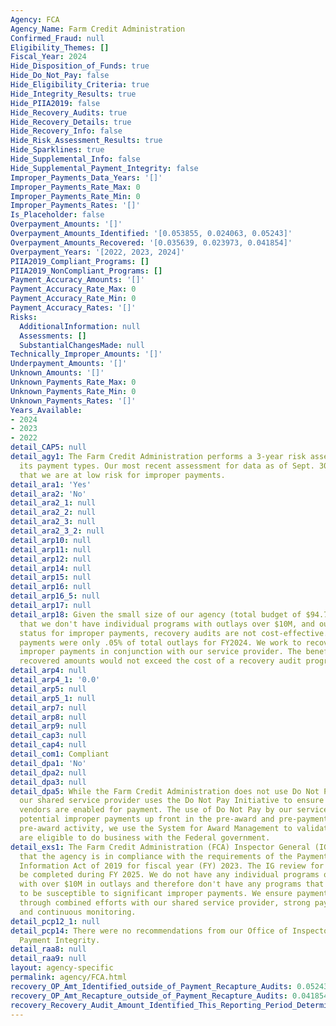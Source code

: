```yaml
---
Agency: FCA
Agency_Name: Farm Credit Administration
Confirmed_Fraud: null
Eligibility_Themes: []
Fiscal_Year: 2024
Hide_Disposition_of_Funds: true
Hide_Do_Not_Pay: false
Hide_Eligibility_Criteria: true
Hide_Integrity_Results: true
Hide_PIIA2019: false
Hide_Recovery_Audits: true
Hide_Recovery_Details: true
Hide_Recovery_Info: false
Hide_Risk_Assessment_Results: true
Hide_Sparklines: true
Hide_Supplemental_Info: false
Hide_Supplemental_Payment_Integrity: false
Improper_Payments_Data_Years: '[]'
Improper_Payments_Rate_Max: 0
Improper_Payments_Rate_Min: 0
Improper_Payments_Rates: '[]'
Is_Placeholder: false
Overpayment_Amounts: '[]'
Overpayment_Amounts_Identified: '[0.053855, 0.024063, 0.05243]'
Overpayment_Amounts_Recovered: '[0.035639, 0.023973, 0.041854]'
Overpayment_Years: '[2022, 2023, 2024]'
PIIA2019_Compliant_Programs: []
PIIA2019_NonCompliant_Programs: []
Payment_Accuracy_Amounts: '[]'
Payment_Accuracy_Rate_Max: 0
Payment_Accuracy_Rate_Min: 0
Payment_Accuracy_Rates: '[]'
Risks:
  AdditionalInformation: null
  Assessments: []
  SubstantialChangesMade: null
Technically_Improper_Amounts: '[]'
Underpayment_Amounts: '[]'
Unknown_Amounts: '[]'
Unknown_Payments_Rate_Max: 0
Unknown_Payments_Rate_Min: 0
Unknown_Payments_Rates: '[]'
Years_Available:
- 2024
- 2023
- 2022
detail_CAP5: null
detail_agy1: The Farm Credit Administration performs a 3-year risk assessment of all
  its payment types. Our most recent assessment for data as of Sept. 30, 2023, found
  that we are at low risk for improper payments.
detail_ara1: 'Yes'
detail_ara2: 'No'
detail_ara2_1: null
detail_ara2_2: null
detail_ara2_3: null
detail_ara2_3_2: null
detail_arp10: null
detail_arp11: null
detail_arp12: null
detail_arp14: null
detail_arp15: null
detail_arp16: null
detail_arp16_5: null
detail_arp17: null
detail_arp18: Given the small size of our agency (total budget of $94.75M for FY2024),
  that we don't have individual programs with outlays over $10M, and our low-risk
  status for improper payments, recovery audits are not cost-effective. Our improper
  payments were only .05% of total outlays for FY2024. We work to recover all identified
  improper payments in conjunction with our service provider. The benefits of any
  recovered amounts would not exceed the cost of a recovery audit program.
detail_arp4: null
detail_arp4_1: '0.0'
detail_arp5: null
detail_arp5_1: null
detail_arp7: null
detail_arp8: null
detail_arp9: null
detail_cap3: null
detail_cap4: null
detail_com1: Compliant
detail_dpa1: 'No'
detail_dpa2: null
detail_dpa3: null
detail_dpa5: While the Farm Credit Administration does not use Do Not Pay directly,
  our shared service provider uses the Do Not Pay Initiative to ensure only valid
  vendors are enabled for payment. The use of Do Not Pay by our service provider reduces
  potential improper payments up front in the pre-award and pre-payment phases. For
  pre-award activity, we use the System for Award Management to validate that vendors
  are eligible to do business with the Federal government.
detail_exs1: The Farm Credit Administration (FCA) Inspector General (IG) determined
  that the agency is in compliance with the requirements of the Payment Integrity
  Information Act of 2019 for fiscal year (FY) 2023. The IG review for FY 2024 will
  be completed during FY 2025. We do not have any individual programs or activities
  with over $10M in outlays and therefore don't have any programs that are likely
  to be susceptible to significant improper payments. We ensure payment integrity
  through combined efforts with our shared service provider, strong payment controls,
  and continuous monitoring.
detail_pcp12_1: null
detail_pcp14: There were no recommendations from our Office of Inspector General on
  Payment Integrity.
detail_raa8: null
detail_raa9: null
layout: agency-specific
permalink: agency/FCA.html
recovery_OP_Amt_Identified_outside_of_Payment_Recapture_Audits: 0.05243
recovery_OP_Amt_Recapture_outside_of_Payment_Recapture_Audits: 0.041854
recovery_Recovery_Audit_Amount_Identified_This_Reporting_Period_Determined_Not_Collectable_Rate: 0.0
---
```

